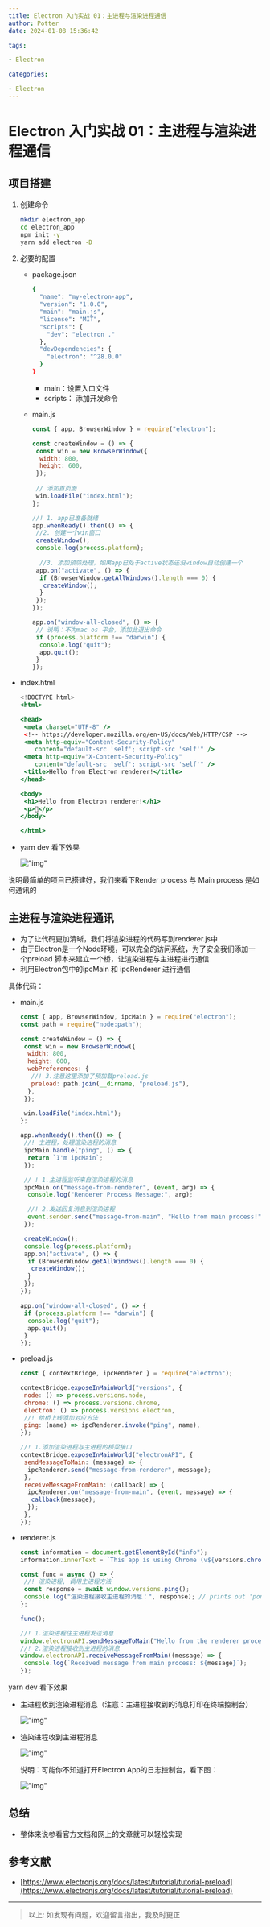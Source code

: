 ```yaml
---
title: Electron 入门实战 01：主进程与渲染进程通信
author: Potter
date: 2024-01-08 15:36:42

tags:

- Electron

categories:

- Electron
---
```


# Electron 入门实战 01：主进程与渲染进程通信


## 项目搭建

1. 创建命令

    ```bash
    mkdir electron_app
    cd electron_app
    npm init -y
    yarn add electron -D
    ```

2. 必要的配置
    - package.json

        ```bash
        {
          "name": "my-electron-app",
          "version": "1.0.0",
          "main": "main.js",
          "license": "MIT",
          "scripts": {
            "dev": "electron ."
          },
          "devDependencies": {
            "electron": "^28.0.0"
          }
        }
        ```

        - main：设置入口文件
        - scripts： 添加开发命令
    - main.js

        ```jsx
        const { app, BrowserWindow } = require("electron");
        
        const createWindow = () => {
         const win = new BrowserWindow({
          width: 800,
          height: 600,
         });
         
         // 添加首页面
         win.loadFile("index.html");
        };
        
        //! 1. app已准备就绪
        app.whenReady().then(() => {
         //2. 创建一个win窗口
         createWindow();
         console.log(process.platform);
         
          //3. 添加预防处理，如果app已处于active状态还没window自动创建一个
         app.on("activate", () => {
          if (BrowserWindow.getAllWindows().length === 0) {
           createWindow();
          }
         });
        });
        
        app.on("window-all-closed", () => {
         // 说明：不为mac os 平台，添加此退出命令
         if (process.platform !== "darwin") {
          console.log("quit");
          app.quit();
         }
        });
        ```

- index.html

    ```jsx
    <!DOCTYPE html>
    <html>
    
    <head>
     <meta charset="UTF-8" />
     <!-- https://developer.mozilla.org/en-US/docs/Web/HTTP/CSP -->
     <meta http-equiv="Content-Security-Policy"
        content="default-src 'self'; script-src 'self'" />
     <meta http-equiv="X-Content-Security-Policy"
        content="default-src 'self'; script-src 'self'" />
     <title>Hello from Electron renderer!</title>
    </head>
    
    <body>
     <h1>Hello from Electron renderer!</h1>
     <p>👋</p>
    </body>
    
    </html>
    ```

- yarn dev  看下效果

   !["img"](https://cdn.jsdelivr.net/gh/yxw007/BlogPicBed@master//img/20240108153845.png)

说明最简单的项目已搭建好，我们来看下Render process 与 Main process 是如何通讯的

## 主进程与渲染进程通讯

- 为了让代码更加清晰，我们将渲染进程的代码写到renderer.js中
- 由于Electron是一个Node环境，可以完全的访问系统，为了安全我们添加一个preload 脚本来建立一个桥，让渲染进程与主进程进行通信
- 利用Electron包中的ipcMain 和 ipcRenderer 进行通信

具体代码：

- main.js

    ```jsx
    const { app, BrowserWindow, ipcMain } = require("electron");
    const path = require("node:path");
    
    const createWindow = () => {
     const win = new BrowserWindow({
      width: 800,
      height: 600,
      webPreferences: {
       //! 3.注意这里添加了预加载preload.js
       preload: path.join(__dirname, "preload.js"),
      },
     });
    
     win.loadFile("index.html");
    };
    
    app.whenReady().then(() => {
     //! 主进程，处理渲染进程的消息
     ipcMain.handle("ping", () => {
      return `I'm ipcMain`;
     });
    
     // ! 1.主进程监听来自渲染进程的消息
     ipcMain.on("message-from-renderer", (event, arg) => {
      console.log("Renderer Process Message:", arg);
    
      //! 2.发送回复消息到渲染进程
      event.sender.send("message-from-main", "Hello from main process!");
     });
    
     createWindow();
     console.log(process.platform);
     app.on("activate", () => {
      if (BrowserWindow.getAllWindows().length === 0) {
       createWindow();
      }
     });
    });
    
    app.on("window-all-closed", () => {
     if (process.platform !== "darwin") {
      console.log("quit");
      app.quit();
     }
    });
    ```

- preload.js

    ```jsx
    const { contextBridge, ipcRenderer } = require("electron");
    
    contextBridge.exposeInMainWorld("versions", {
     node: () => process.versions.node,
     chrome: () => process.versions.chrome,
     electron: () => process.versions.electron,
     //! 给桥上线添加对应方法
     ping: (name) => ipcRenderer.invoke("ping", name),
    });
    
    //! 1.添加渲染进程与主进程的桥梁接口
    contextBridge.exposeInMainWorld("electronAPI", {
     sendMessageToMain: (message) => {
      ipcRenderer.send("message-from-renderer", message);
     },
     receiveMessageFromMain: (callback) => {
      ipcRenderer.on("message-from-main", (event, message) => {
       callback(message);
      });
     },
    });
    ```

- renderer.js

    ```jsx
    const information = document.getElementById("info");
    information.innerText = `This app is using Chrome (v${versions.chrome()}), Node.js (v${versions.node()}), and Electron (v${versions.electron()})`;
    
    const func = async () => {
     //! 渲染进程, 调用主进程方法
     const response = await window.versions.ping();
     console.log("渲染进程接收主进程的消息：", response); // prints out 'pong'
    };
    
    func();
    
    //! 1.渲染进程往主进程发送消息
    window.electronAPI.sendMessageToMain("Hello from the renderer process!");
    //! 2.渲染进程接收到主进程的消息
    window.electronAPI.receiveMessageFromMain((message) => {
     console.log(`Received message from main process: ${message}`);
    });
    ```

yarn dev 看下效果

- 主进程收到渲染进程消息（注意：主进程接收到的消息打印在终端控制台）

    !["img"](https://cdn.jsdelivr.net/gh/yxw007/BlogPicBed@master//img/20240108153904.png)

- 渲染进程收到主进程消息

    !["img"](https://cdn.jsdelivr.net/gh/yxw007/BlogPicBed@master//img/20240108153923.png)

    说明：可能你不知道打开Electron App的日志控制台，看下图：

    !["img"](https://cdn.jsdelivr.net/gh/yxw007/BlogPicBed@master//img/20240108153934.png)

## 总结

- 整体来说参看官方文档和网上的文章就可以轻松实现

## 参考文献

- [https://www.electronjs.org/docs/latest/tutorial/tutorial-preload](https://www.electronjs.org/docs/latest/tutorial/tutorial-preload)

---

> 以上: 如发现有问题，欢迎留言指出，我及时更正
